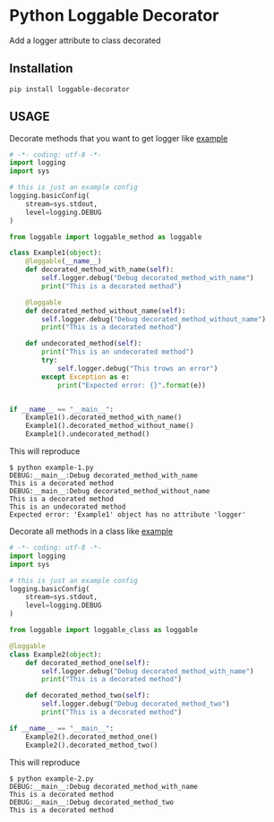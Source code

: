 # Python Loggable Decorator

Add a logger attribute to class decorated

Installation
------------

```
pip install loggable-decorator
```

USAGE
-----

Decorate methods that you want to get logger like [example](examples/example-1.py)

```python
# -*- coding: utf-8 -*-
import logging
import sys

# this is just an example config
logging.basicConfig(
    stream=sys.stdout,
    level=logging.DEBUG
)

from loggable import loggable_method as loggable

class Example1(object):
    @loggable(__name__)
    def decorated_method_with_name(self):
        self.logger.debug("Debug decorated_method_with_name")
        print("This is a decorated method")

    @loggable
    def decorated_method_without_name(self):
        self.logger.debug("Debug decorated_method_without_name")
        print("This is a decorated method")

    def undecorated_method(self):
        print("This is an undecorated method")
        try:
            self.logger.debug("This trows an error")
        except Exception as e:
            print("Expected error: {}".format(e))


if __name__ == "__main__":
    Example1().decorated_method_with_name()
    Example1().decorated_method_without_name()
    Example1().undecorated_method()
```

This will reproduce

```
$ python example-1.py
DEBUG:__main__:Debug decorated_method_with_name
This is a decorated method
DEBUG:__main__:Debug decorated_method_without_name
This is a decorated method
This is an undecorated method
Expected error: 'Example1' object has no attribute 'logger'
```


Decorate all methods in a class like [example](examples/example-2.py)


```python
# -*- coding: utf-8 -*-
import logging
import sys

# this is just an example config
logging.basicConfig(
    stream=sys.stdout,
    level=logging.DEBUG
)

from loggable import loggable_class as loggable

@loggable
class Example2(object):
    def decorated_method_one(self):
        self.logger.debug("Debug decorated_method_with_name")
        print("This is a decorated method")

    def decorated_method_two(self):
        self.logger.debug("Debug decorated_method_two")
        print("This is a decorated method")

if __name__ == "__main__":
    Example2().decorated_method_one()
    Example2().decorated_method_two()
```

This will reproduce

```
$ python example-2.py
DEBUG:__main__:Debug decorated_method_with_name
This is a decorated method
DEBUG:__main__:Debug decorated_method_two
This is a decorated method
```

